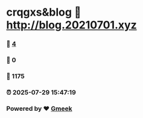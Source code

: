# crqgxs&blog :link: http://blog.20210701.xyz 
### :page_facing_up: [4](http://blog.20210701.xyz/tag.html) 
### :speech_balloon: 0 
### :hibiscus: 1175 
### :alarm_clock: 2025-07-29 15:47:19 
### Powered by :heart: [Gmeek](https://github.com/Meekdai/Gmeek)
